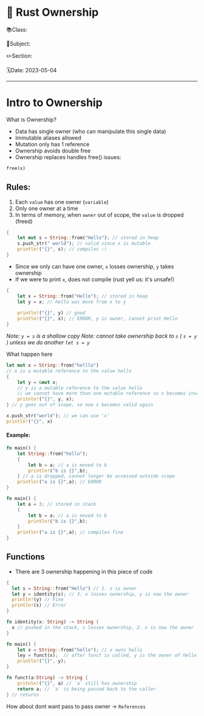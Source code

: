 # 🦀 Rust Ownership

📚Class: 

📘Subject: <a href="https://github.com/lamula21/cheat-sheets/blob/main/"></a>

✏️Section: 

🗓️Date: 2023-05-04

---

# Intro to Ownership

What is Ownership?
- Data has single owner (who can manipulate this single data)
- Immutable aliases allowed
- Mutation only has 1 reference
- Ownership avoids double free
- Ownership replaces handles free() issues:

```rust
free(x)
```

## **Rules**:
1. Each `value` has one owner (`variable`)
2. Only one owner at a time
3. In terms of memory, when `owner` out of scope, the `value` is dropped (freed)

```rust
{
	let mut s = String::from("Hello"); // stored in heap
	s.push_str(" world"); // valid since s is mutable
	println!("{}", s); // compiles :)
}
```

- Since we only can have one owner, `x` losses ownership, `y` takes ownership
- If we were to print `x`, does not compile (rust yell us: it's unsafe!)
```rust
{
	let x = String::from("Hello"); // stored in heap
	let y = x; // hello was move from x to y
	
	println!("{}", y) // good
	println!("{}", x); // ERROR, y is owner, cannot print Hello
}
```
*Note: `y = s` is a shallow copy
Note: cannot take ownership back to `s` ( `s = y` ) unless we do another `let s = y`*

What happen here
```rust
let mut x = String::from("helllo")
// x is a mutable reference to the value hello
{
	let y = &mut x;
	// y is a mutable reference to the value hello
	// we cannot have more than one mutable reference so x becomes invalid for as long as  y exists
	pritnln!("{}", y, x);
} // y goes out of scope, so now x becomes valid again

x.push_str("world"); // we can use 'x'
println!("{}", x)
```


#### Example:
```rust
fn main() {
	let String::from("hello"); 
	{
		let b = a; // a is moved to b
		println!("b is {}",b);
	} // a is dropped, cannot longer be accessed outside scope
	println!("a is {}",a); // ERROR
}
```

```rust
fn main() {
	let a = 3; // stored in stack
	{
		let b = a; // a is moved to b
		println!("b is {}",b);
	} 
	println!("a is {}",a); // compiles fine
}
```

## Functions
- There are 3 ownership happening in this piece of code
```rust
{
  let s = String::from("Hello") // 1. s is owner
  let y = identity(s); // 3. x losses ownership, y is now the owner
  println!(y) // Fine
  println!(s) // Error
}

fn identity(x: String) -> String {
  x // pushed in the stack, s losses ownership, 2. x is now the owner
}
```


```rust
fn main() {
	let x = String::from("hello"); // x owns hello
	ley = funct(x);  // after funct is called, y is the owner of hello
	println!("{}", y);
}

fn funct(a:String) -> String {
	pritnln!("{}", a) // `a` still has ownership
	return a; // `a` is being passed back to the caller
} // returns 
```

How about dont want pass to pass owner -> `References`
